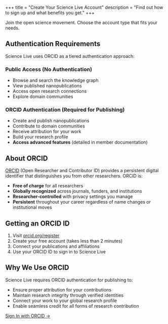 +++
title = "Create Your Science Live Account"
description = "Find out how to sign up and what benefits you get."
+++

Join the open science movement. Choose the account type that fits your needs.

## Authentication Requirements

Science Live uses ORCID as a tiered authentication approach:

### Public Access (No Authentication)
- Browse and search the knowledge graph
- View published nanopublications
- Access open research connections
- Explore domain communities

### ORCID Authentication (Required for Publishing)
- Create and publish nanopublications
- Contribute to domain communities
- Receive attribution for your work
- Build your research profile
- **Access advanced features** (detailed in member documentation)

## About ORCID

[ORCID](https://orcid.org) (Open Researcher and Contributor ID) provides a persistent digital identifier that distinguishes you from other researchers. ORCID is:

- **Free of charge** for all researchers
- **Globally recognized** across journals, funders, and institutions
- **Researcher-controlled** with privacy settings you manage
- **Persistent** throughout your career regardless of name changes or institutional moves

## Getting an ORCID ID

1. Visit [orcid.org/register](https://orcid.org/register)
2. Create your free account (takes less than 2 minutes)
3. Connect your publications and affiliations
4. Use your ORCID ID to sign in to Science Live

## Why We Use ORCID

Science Live requires ORCID authentication for publishing to:
- Ensure proper attribution for your contributions
- Maintain research integrity through verified identities
- Connect your work to your global research profile
- Enable seamless credit for all forms of research contribution

[Sign In with ORCID →](https://sciencelivehub.github.io/science-live-mockups/)
